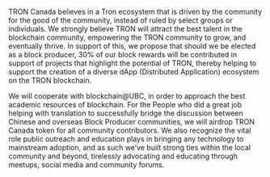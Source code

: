 
TRON Canada believes in a Tron ecosystem that is driven by the community for the good of the community, instead of ruled by select groups or individuals. We strongly believe TRON will attract the best talent in the blockchain community, empowering the TRON community to grow, and eventually thrive. In support of this, we propose that should we be elected as a block producer, 30% of our block rewards will be contributed in support of projects that highlight the potential of TRON, thereby helping to support the creation of a diverse dApp (Distributed Application) ecosystem on the TRON blockchain.

We will cooperate with blockchain@UBC, in order to approach the best academic resources of blockchain. For the People who did a great job helping with translation to successfully bridge the discussion between Chinese and overseas Block Producer communities, we will airdrop TRON Canada token for all community contributors. We also recognize the vital role public outreach and education plays in bringing any technology to mainstream adoption, and as such we’ve built strong ties within the local community and beyond, tirelessly advocating and educating through meetups, social media and community forums.
